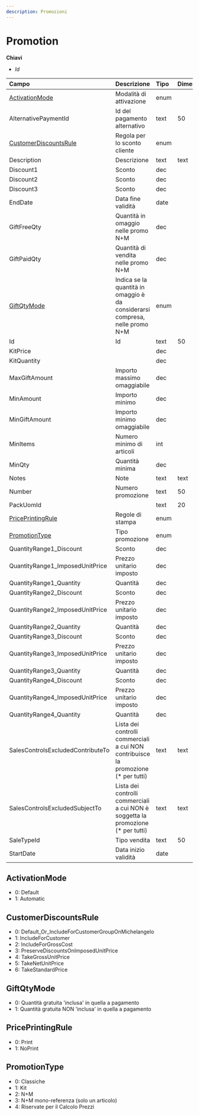 ```yaml
---
description: Promozioni
---
```


# Promotion

**Chiavi**

* _Id_

| Campo | Descrizione | Tipo | Dimensione |
| :--- | :--- | :--- | :--- |
| [ActivationMode](promotion.md#activationmode) | Modalità di attivazione | enum |  |
| AlternativePaymentId | Id del pagamento alternativo | text | 50 |
| [CustomerDiscountsRule](promotion.md#customerdiscountsrule) | Regola per lo sconto cliente | enum |  |
| Description | Descrizione | text | text |
| Discount1 | Sconto | dec |  |
| Discount2 | Sconto | dec |  |
| Discount3 | Sconto | dec |  |
| EndDate | Data fine validità | date |  |
| GiftFreeQty | Quantità in omaggio nelle promo N+M | dec |  |
| GiftPaidQty | Quantità di vendita nelle promo N+M | dec |  |
| [GiftQtyMode](promotion.md#giftqtymode) | Indica se la quantità in omaggio è da considerarsi compresa, nelle promo N+M | enum |  |
| Id | Id | text | 50 |
| KitPrice |  | dec |  |
| KitQuantity |  | dec |  |
| MaxGiftAmount | Importo massimo omaggiabile | dec |  |
| MinAmount | Importo minimo | dec |  |
| MinGiftAmount | Importo minimo omaggiabile | dec |  |
| MinItems | Numero minimo di articoli | int |  |
| MinQty | Quantità minima | dec |  |
| Notes | Note | text | text |
| Number | Numero promozione | text | 50 |
| PackUomId |  | text | 20 |
| [PricePrintingRule](promotion.md#priceprintingrule) | Regole di stampa | enum |  |
| [PromotionType](promotion.md#promotiontype) | Tipo promozione | enum |  |
| QuantityRange1\_Discount | Sconto | dec |  |
| QuantityRange1\_ImposedUnitPrice | Prezzo unitario imposto | dec |  |
| QuantityRange1\_Quantity | Quantità | dec |  |
| QuantityRange2\_Discount | Sconto | dec |  |
| QuantityRange2\_ImposedUnitPrice | Prezzo unitario imposto | dec |  |
| QuantityRange2\_Quantity | Quantità | dec |  |
| QuantityRange3\_Discount | Sconto | dec |  |
| QuantityRange3\_ImposedUnitPrice | Prezzo unitario imposto | dec |  |
| QuantityRange3\_Quantity | Quantità | dec |  |
| QuantityRange4\_Discount | Sconto | dec |  |
| QuantityRange4\_ImposedUnitPrice | Prezzo unitario imposto | dec |  |
| QuantityRange4\_Quantity | Quantità | dec |  |
| SalesControlsExcludedContributeTo | Lista dei controlli commerciali a cui NON contribuisce la promozione \(* per tutti\) | text | text |
| SalesControlsExcludedSubjectTo | Lista dei controlli commerciali a cui NON è soggetta la promozione \(* per tutti\) | text | text |
| SaleTypeId | Tipo vendita | text | 50 |
| StartDate | Data inizio validità | date |  |

## ActivationMode

* 0: Default
* 1: Automatic

## CustomerDiscountsRule

* 0: Default\_Or\_IncludeForCustomerGroupOnMichelangelo
* 1: IncludeForCustomer
* 2: IncludeForGrossCost
* 3: PreserveDiscountsOnImposedUnitPrice
* 4: TakeGrossUnitPrice
* 5: TakeNetUnitPrice
* 6: TakeStandardPrice

## GiftQtyMode

* 0: Quantità gratuita 'inclusa' in quella a pagamento
* 1: Quantità gratuita NON 'inclusa' in quella a pagamento

## PricePrintingRule

* 0: Print
* 1: NoPrint

## PromotionType

* 0: Classiche
* 1: Kit
* 2: N+M
* 3: N+M mono-referenza \(solo un articolo\)
* 4: Riservate per il Calcolo Prezzi
